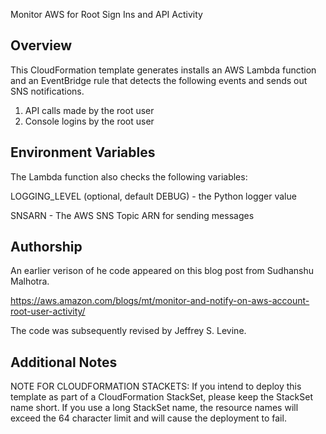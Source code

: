 Monitor AWS for Root Sign Ins and API Activity

## Overview

This CloudFormation template generates installs an AWS Lambda function
and an EventBridge rule that detects the following events and sends out
SNS notifications.

1. API calls made by the root user
2. Console logins by the root user

## Environment Variables

The Lambda function also checks the following variables:

LOGGING_LEVEL (optional, default DEBUG) - the Python logger
value

SNSARN - The AWS SNS Topic ARN for sending messages

## Authorship

An earlier verison of he code appeared on this blog post from
Sudhanshu Malhotra.

https://aws.amazon.com/blogs/mt/monitor-and-notify-on-aws-account-root-user-activity/

The code was subsequently revised by Jeffrey S. Levine.

## Additional Notes

NOTE FOR CLOUDFORMATION STACKETS: If you intend to deploy this
template as part of a CloudFormation StackSet, please keep the
StackSet name short.  If you use a long StackSet name, the
resource names will exceed the 64 character limit and will cause
the deployment to fail.
